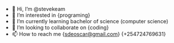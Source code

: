- 👋 Hi, I’m @stevekeam
- 👀 I’m interested in {programing}
- 🌱 I’m currently learning bachelor of science (computer science)
- 💞️ I’m looking to collaborate on {coding}
- 📫 How to reach me {sdeoscar@gmail.com}
{+254724769631}
<!---
stevekeam/stevekeam is a ✨ special ✨ repository because its `README.md` (this file) appears on your GitHub profile.
You can click the Preview link to take a look at your changes.
--->
